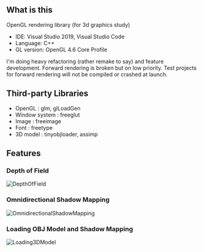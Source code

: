 
## What is this
OpenGL rendering library (for 3d graphics study)

* IDE: Visual Studio 2019, Visual Studio Code
* Language: C++
* GL version: OpenGL 4.6 Core Profile

I'm doing heavy refactoring (rather remake to say) and feature development. Forward rendering is broken but on low priority.
Test projects for forward rendering will not be compiled or crashed at launch.

## Third-party Libraries
* OpenGL        : glm, glLoadGen
* Window system : freeglut
* Image         : freeimage
* Font          : freetype
* 3D model      : tinyobjloader, assimp

## Features
### Depth of Field
![DepthOfField](https://user-images.githubusercontent.com/11644393/39674785-3dbe0b7c-518c-11e8-8204-aef8136321f1.jpg)

### Omnidirectional Shadow Mapping
![OmnidirectionalShadowMapping](https://cloud.githubusercontent.com/assets/11644393/15381530/30adbcc2-1dbb-11e6-9286-13c0f82e6f92.jpg)

### Loading OBJ Model and Shadow Mapping
![Loading3DModel](https://user-images.githubusercontent.com/11644393/30523779-681265a0-9c22-11e7-8118-f6e9c10a7272.jpg)
